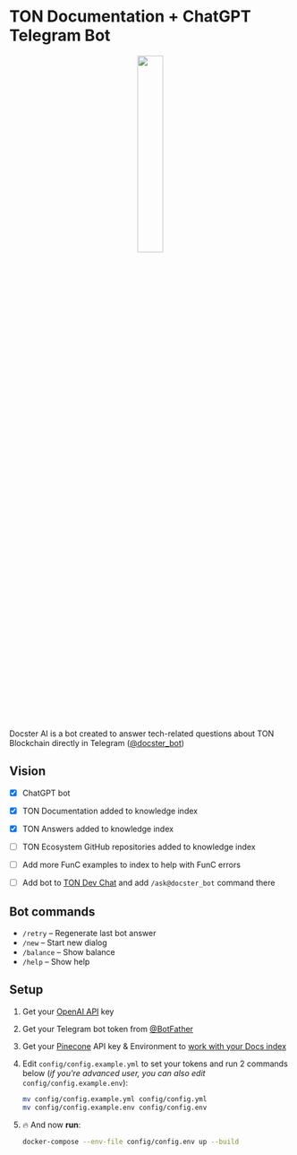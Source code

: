 # TON Documentation + ChatGPT Telegram Bot

<div align="center">
<img src="https://ton.org/docs/img/ton_logo_dark_background.svg" align="center" style="width: 30%" />
</div>

<br>


Docster AI is a bot created to answer tech-related questions about TON Blockchain directly in Telegram ([@docster_bot](https://t.me/docster_bot))


## Vision

- [x] ChatGPT bot
- [x] TON Documentation added to knowledge index
- [x] TON Answers added to knowledge index
- [ ] TON Ecosystem GitHub repositories added to knowledge index
- [ ] Add more FunC examples to index to help with FunC errors
- [ ] Add bot to [TON Dev Chat](https://t.me/tondev_eng) and add `/ask@docster_bot` command there


## Bot commands
- `/retry` – Regenerate last bot answer
- `/new` – Start new dialog
- `/balance` – Show balance
- `/help` – Show help

## Setup
1. Get your [OpenAI API](https://openai.com/api/) key

2. Get your Telegram bot token from [@BotFather](https://t.me/BotFather)

3. Get your [Pinecone](https://pinecone.io/) API key & Environment to [work with your Docs index](https://www.youtube.com/watch?v=tBJ-CTKG2dM)

4. Edit `config/config.example.yml` to set your tokens and run 2 commands below (*if you're advanced user, you can also edit* `config/config.example.env`):
    ```bash
    mv config/config.example.yml config/config.yml
    mv config/config.example.env config/config.env
    ```

5. 🔥 And now **run**:
    ```bash
    docker-compose --env-file config/config.env up --build
    ```
